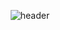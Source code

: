 
  <div align = "center">
    
  ![header](https://capsule-render.vercel.app/api?type=Waving&height=250&text=Welcome&color=84BC61&fontColor=fcf8f9&fontSize=65&animation=fadeIn&fontAlign=50&fontAlignY=38&desc=Minhyuk's%20GitHub%20Profile&descAlignY=55&descAlign=65)
  </div>


